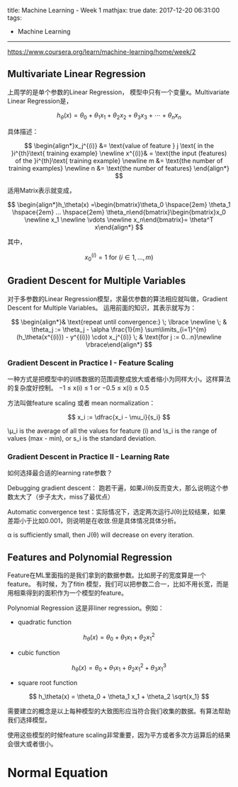 title: Machine Learning - Week 1
mathjax: true
date: 2017-12-20 06:31:00
tags:
- Machine Learning
---

https://www.coursera.org/learn/machine-learning/home/week/2

## Multivariate Linear Regression

上周学的是单个参数的Linear Regression， 模型中只有一个变量x。Multivariate Linear Regression是，

$$
h_\theta (x) = \theta_0 + \theta_1 x_1 + \theta_2 x_2 + \theta_3 x_3 + \cdots + \theta_n x_n
$$

具体描述：

$$
\begin{align*}x_j^{(i)} &= \text{value of feature } j \text{ in the }i^{th}\text{ training example} \newline x^{(i)}& = \text{the input (features) of the }i^{th}\text{ training example} \newline m &= \text{the number of training examples} \newline n &= \text{the number of features} \end{align*}
$$

适用Matrix表示就变成，

$$
\begin{align*}h_\theta(x) =\begin{bmatrix}\theta_0 \hspace{2em} \theta_1 \hspace{2em} ... \hspace{2em} \theta_n\end{bmatrix}\begin{bmatrix}x_0 \newline x_1 \newline \vdots \newline x_n\end{bmatrix}= \theta^T x\end{align*}
$$

其中，

$$
x_{0}^{(i)} =1 \text{ for } (i\in { 1,\dots, m } )
$$

## Gradient Descent for Multiple Variables

对于多参数的Linear Regression模型，求最优参数的算法相应就叫做，Gradient Descent for Multiple Variables。 运用前面的知识，其表示就写为：

$$
\begin{align*}& \text{repeat until convergence:} \; \lbrace \newline \; & \theta_j := \theta_j - \alpha \frac{1}{m} \sum\limits_{i=1}^{m} (h_\theta(x^{(i)}) - y^{(i)}) \cdot x_j^{(i)} \; & \text{for j := 0...n}\newline \rbrace\end{align*}
$$

### Gradient Descent in Practice I - Feature Scaling

一种方式是把模型中的训练数据的范围调整成放大或者缩小为同样大小。这样算法的复杂度好控制。
−1 ≤ x(i) ≤ 1
or
−0.5 ≤ x(i) ≤ 0.5

方法叫做feature scaling 或者 mean normalization：

$$
x_i := \dfrac{x_i - \mu_i}{s_i}
$$

\μ_i is the average of all the values for feature (i) and \s_i is the range of values (max - min), or s_i is the standard deviation.

### Gradient Descent in Practice II - Learning Rate

如何选择最合适的learning rate参数？

Debugging gradient descent： 跑若干遍，如果J(θ)反而变大，那么说明这个参数太大了（步子太大，miss了最优点）

Automatic convergence test：实际情况下，选定两次运行J(θ)比较结果，如果差距小于比如0.001，则说明是在收敛.但是具体情况具体分析。

 α is sufficiently small, then J(θ) will decrease on every iteration.

## Features and Polynomial Regression

Feature在ML里面指的是我们拿到的数据参数。比如房子的宽度算是一个feature。
有时候，为了fitin 模型，我们可以把参数二合一，比如不用长宽，而是用相乘得到的面积作为一个模型的feature。

Polynomial Regression
这是非liner regression。例如：

* quadratic function

$$
h_\theta(x) = \theta_0 + \theta_1 x_1 + \theta_2 x_1^2
$$

* cubic function

$$
h_\theta(x) = \theta_0 + \theta_1 x_1 + \theta_2 x_1^2 + \theta_3 x_1^3
$$

* square root function

$$
h_\theta(x) = \theta_0 + \theta_1 x_1 + \theta_2 \sqrt{x_1}
$$

需要建立的概念是以上每种模型的大致图形应当符合我们收集的数据。有算法帮助我们选择模型。

使用这些模型的时候feature scaling非常重要，因为平方或者多次方运算后的结果会很大或者很小。

# Normal Equation
